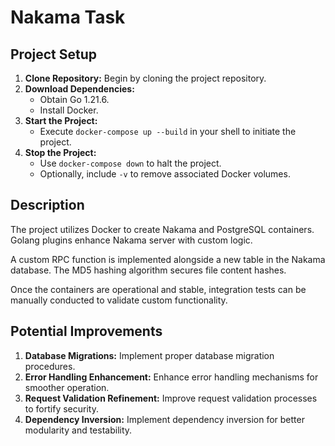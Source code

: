 # Nakama Task

## Project Setup

1. **Clone Repository:** Begin by cloning the project repository.
2. **Download Dependencies:**
   - Obtain Go 1.21.6.
   - Install Docker.
3. **Start the Project:**
   - Execute `docker-compose up --build` in your shell to initiate the project.
4. **Stop the Project:**
   - Use `docker-compose down` to halt the project.
   - Optionally, include `-v` to remove associated Docker volumes.

## Description

The project utilizes Docker to create Nakama and PostgreSQL containers. Golang plugins enhance Nakama server with custom logic.

A custom RPC function is implemented alongside a new table in the Nakama database. The MD5 hashing algorithm secures file content hashes.

Once the containers are operational and stable, integration tests can be manually conducted to validate custom functionality.

## Potential Improvements

1. **Database Migrations:** Implement proper database migration procedures.
2. **Error Handling Enhancement:** Enhance error handling mechanisms for smoother operation.
3. **Request Validation Refinement:** Improve request validation processes to fortify security.
4. **Dependency Inversion:** Implement dependency inversion for better modularity and testability.